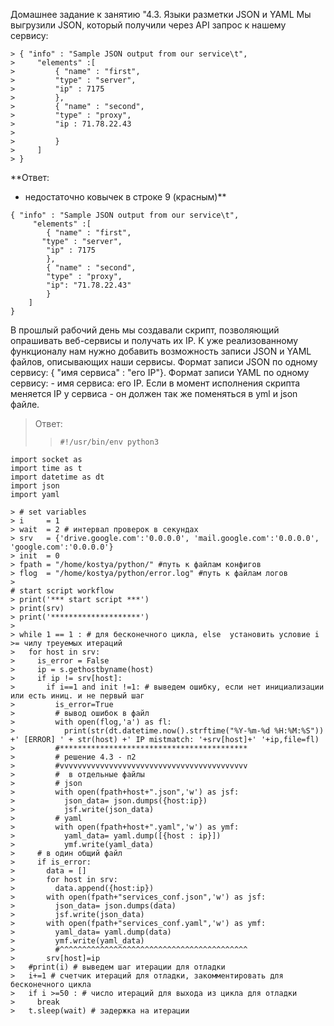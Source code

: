 Домашнее задание к занятию "4.3. Языки разметки JSON и YAML
Мы выгрузили JSON, который получили через API запрос к нашему сервису:
```
> { "info" : "Sample JSON output from our service\t",
>     "elements" :[
>         { "name" : "first",
>         "type" : "server",
>         "ip" : 7175 
>         },
>         { "name" : "second",
>         "type" : "proxy",
>         "ip : 71.78.22.43
> 
>         }
>     ]
> }
```
**Ответ:
- недостаточно ковычек в строке 9 (красным)**
```
{ "info" : "Sample JSON output from our service\t",
     "elements" :[
        { "name" : "first",
       "type" : "server",
        "ip" : 7175 
        },
        { "name" : "second",
        "type" : "proxy",
        "ip": "71.78.22.43"
        }
    ]
}
```

В прошлый рабочий день мы создавали скрипт, позволяющий опрашивать веб-сервисы и получать их IP. К уже реализованному функционалу нам нужно добавить возможность записи JSON и YAML файлов, описывающих наши сервисы. Формат записи JSON по одному сервису: { "имя сервиса" : "его IP"}. Формат записи YAML по одному сервису: - имя сервиса: его IP. Если в момент исполнения скрипта меняется IP у сервиса - он должен так же поменяться в yml и json файле.
> Ответ:
> >     #!/usr/bin/env python3

```
import socket as
import time as t
import datetime as dt
import json
import yaml
 
> # set variables 
> i     = 1
> wait  = 2 # интервал проверок в секундах
> srv   = {'drive.google.com':'0.0.0.0', 'mail.google.com':'0.0.0.0', 'google.com':'0.0.0.0'}
> init  = 0
> fpath = "/home/kostya/python/" #путь к файлам конфигов
> flog  = "/home/kostya/python/error.log" #путь к файлам логов
> 
# start script workflow
> print('*** start script ***')
> print(srv)
> print('********************')
> 
> while 1 == 1 : # для бесконечного цикла, else  установить условие i >= чилу треуемых итераций
>   for host in srv:
>     is_error = False 
>     ip = s.gethostbyname(host)
>     if ip != srv[host]:
>       if i==1 and init !=1: # выведем ошибку, если нет инициализации или есть иниц. и не первый шаг
>         is_error=True
>         # вывод ошибок в файл
>         with open(flog,'a') as fl:
>           print(str(dt.datetime.now().strftime("%Y-%m-%d %H:%M:%S")) +' [ERROR] ' + str(host) +' IP mistmatch: '+srv[host]+' '+ip,file=fl)
>         #******************************************
>         # решение 4.3 - п2
>         #vvvvvvvvvvvvvvvvvvvvvvvvvvvvvvvvvvvvvvvvvv
>         #  в отдельные файлы
>         # json
>         with open(fpath+host+".json",'w') as jsf:
>           json_data= json.dumps({host:ip})
>           jsf.write(json_data) 
>         # yaml
>         with open(fpath+host+".yaml",'w') as ymf:
>           yaml_data= yaml.dump([{host : ip}])
>           ymf.write(yaml_data) 
>     # в один общий файл     
>     if is_error:
>       data = []  
>       for host in srv:  
>         data.append({host:ip})
>       with open(fpath+"services_conf.json",'w') as jsf:
>         json_data= json.dumps(data)
>         jsf.write(json_data)
>       with open(fpath+"services_conf.yaml",'w') as ymf:
>         yaml_data= yaml.dump(data)
>         ymf.write(yaml_data)
>         #^^^^^^^^^^^^^^^^^^^^^^^^^^^^^^^^^^^^^^^^^^
>       srv[host]=ip
>   #print(i) # выведем шаг итерации для отладки
>   i+=1 # счетчик итераций для отладки, закомментировать для бесконечного цикла
>   if i >=50 : # число итераций для выхода из цикла для отладки
>     break
>   t.sleep(wait) # задержка на итерации 
```